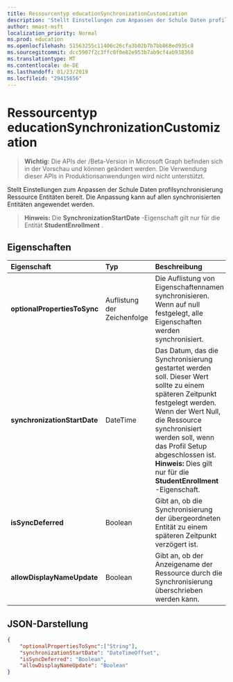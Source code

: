 ```yaml
---
title: Ressourcentyp educationSynchronizationCustomization
description: 'Stellt Einstellungen zum Anpassen der Schule Daten profilsynchronisierung Ressource Entitäten bereit. Die Anpassung kann auf allen synchronisierten Entitäten angewendet werden. '
author: mmast-msft
localization_priority: Normal
ms.prod: education
ms.openlocfilehash: 51563255c11406c26cfa3b02b7b7bb868ed935c8
ms.sourcegitcommit: dcc5907f2c3ffc0f0e82e953b7ab9cf4ab938360
ms.translationtype: MT
ms.contentlocale: de-DE
ms.lasthandoff: 01/23/2019
ms.locfileid: "29415656"
---
```

# <a name="educationsynchronizationcustomization-resource-type"></a>Ressourcentyp educationSynchronizationCustomization

> **Wichtig:** Die APIs der /Beta-Version in Microsoft Graph befinden sich in der Vorschau und können geändert werden. Die Verwendung dieser APIs in Produktionsanwendungen wird nicht unterstützt.

Stellt Einstellungen zum Anpassen der Schule Daten profilsynchronisierung Ressource Entitäten bereit. Die Anpassung kann auf allen synchronisierten Entitäten angewendet werden. 

>**Hinweis:** Die **SynchronizationStartDate** -Eigenschaft gilt nur für die Entität **StudentEnrollment** .

## <a name="properties"></a>Eigenschaften

| Eigenschaft | Typ | Beschreibung |
|:-|:-|:-|
| **optionalPropertiesToSync** | Auflistung der Zeichenfolge |  Die Auflistung von Eigenschaftennamen synchronisieren. Wenn auf null festgelegt, alle Eigenschaften werden synchronisiert.       |
| **synchronizationStartDate** | DateTime |  Das Datum, das die Synchronisierung gestartet werden soll. Dieser Wert sollte zu einem späteren Zeitpunkt festgelegt werden. Wenn der Wert Null, die Ressource synchronisiert werden soll, wenn das Profil Setup abgeschlossen ist. **Hinweis:** Dies gilt nur für die **StudentEnrollment** -Eigenschaft.      |
|**isSyncDeferred** |Boolean | Gibt an, ob die Synchronisierung der übergeordneten Entität zu einem späteren Zeitpunkt verzögert ist. |
| **allowDisplayNameUpdate** | Boolean |  Gibt an, ob der Anzeigename der Ressource durch die Synchronisierung überschrieben werden kann.         |


## <a name="json-representation"></a>JSON-Darstellung
<!-- {
  "blockType": "resource",
  "optionalProperties": [

  ],
  "@odata.type": "microsoft.graph.educationSynchronizationCustomization"
}-->

```json
{  
    "optionalPropertiesToSync":["String"],
    "synchronizationStartDate": "DateTimeOffset",
    "isSyncDeferred": "Boolean",
    "allowDisplayNameUpdate": "Boolean"
}
```
